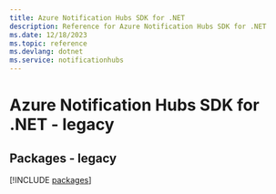 ```yaml
---
title: Azure Notification Hubs SDK for .NET
description: Reference for Azure Notification Hubs SDK for .NET
ms.date: 12/18/2023
ms.topic: reference
ms.devlang: dotnet
ms.service: notificationhubs
---
```

# Azure Notification Hubs SDK for .NET - legacy
## Packages - legacy
[!INCLUDE [packages](notification-hubs-index.md)]